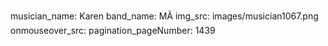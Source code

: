 musician_name: Karen
band_name: MÃ
img_src: images/musician1067.png
onmouseover_src: 
pagination_pageNumber: 1439